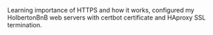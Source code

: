 Learning importance of HTTPS and how it works, configured my HolbertonBnB web servers with certbot certificate and HAproxy SSL termination.
